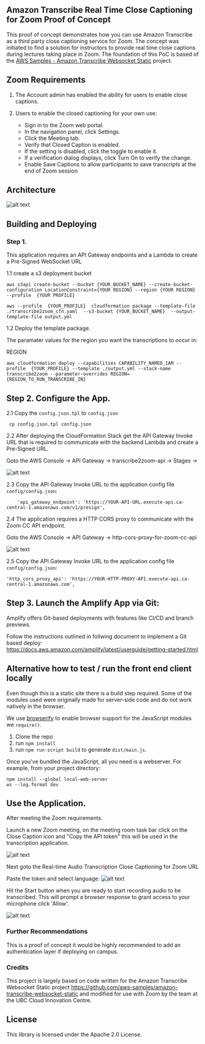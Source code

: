 ## Amazon Transcribe Real Time Close Captioning for Zoom Proof of Concept

This proof of concept demonstrates how you can use Amazon Transcribe as a third party close captioning service for Zoom. The concept was initiated to find a solution for instructors to provide real time close captions during lectures taking place in Zoom. The foundation of this PoC is based of the [AWS Samples - Amazon Transcribe Websocket Static](https://github.com/aws-samples/amazon-transcribe-websocket-static) project. 


## Zoom Requirements
1) The Account admin has enabled the ability for users to enable close captions.

2) Users to enable the closed captioning for your own use:
    * Sign in to the Zoom web portal.
    * In the navigation panel, click Settings.
    * Click the Meeting tab.
    * Verify that Closed Caption is enabled.
    * If the setting is disabled, click the toggle to enable it. 
    * If a verification dialog displays, click Turn On to verify the change.
    * Enable Save Captions to allow participants to save transcripts at the end of Zoom session 

## Architecture

![alt text](images/transcribe-captions_final.png "Amazon Transcribe Close Captioning for Zoom")


## Building and Deploying 

### Step 1.
This application requires an API Gateway endpoints and a Lambda to create a Pre-Signed WebSocket URL 

1.1 create a s3 deployment bucket
```
aws s3api create-bucket --bucket {YOUR_BUCKET_NAME} --create-bucket-configuration LocationConstraint={YOUR REGION} --region {YOUR REGION} --profile  {YOUR PROFILE}

```

```
aws --profile  {YOUR_PROFILE}  cloudformation package --template-file ./transcribe2zoom_cfn.yaml  --s3-bucket {YOUR_BUCKET_NAME}  --output-template-file output.yml

```

1.2 Deploy the template package.

The paramater values for the region you want the transcriptions to occur in:

REGION

```
aws cloudformation deploy --capabilities CAPABILITY_NAMED_IAM --profile  {YOUR_PROFILE} --template ./output.yml --stack-name transcribe2zoom --parameter-overrides REGION={REGION_TO_RUN_TRANSCRIBE_IN}
```

## Step 2. Configure the App.

2.1 Copy the `config.json.tpl` to `config.json`

```
 cp config.json.tpl config.json
```

2.2 After deploying the CloudFormation Stack get the API Gateway Invoke URL that is required to communicate with the backend Lambda and create a Pre-Signed URL.

Goto the AWS Console -> API Gateway -> transcribe2zoom-api -> Stages ->

![alt text](images/aws_apigateway_invokeurl.png "API Gateway Endpoint")

2.3 Copy the API Gateway Invoke URL to the application config file `config/config.json`:
```
    'api_gateway_endpoint': 'https://YOUR-API-URL.execute-api.ca-central-1.amazonaws.com/v1/presign',

```

2.4 The application requires a HTTP CORS proxy to communicate with the Zoom CC API endpoint. 

Goto the AWS Console -> API Gateway -> http-cors-proxy-for-zoom-cc-api


![alt text](images/http_proxy_screen_shot.png "HTTP CORS Proxy API")

2.5 Copy the API Gateway Invoke URL to the application config file `config/config.json`:

```
'http_cors_proxy_api': 'https://YOUR-HTTP-PROXY-API.execute-api.ca-central-1.amazonaws.com',

```

## Step 3. Launch the Amplify App via Git:

Amplify  offers Git-based deployments with features like CI/CD and branch previews.

Follow the instructions outlined in follwing document to implement a Git based deploy: https://docs.aws.amazon.com/amplify/latest/userguide/getting-started.html 

## Alternative how to test / run the front end client locally 

Even though this is a static site there is a build step required. Some of the modules used were originally made for server-side code and do not work natively in the browser.

We use [browserify](https://github.com/browserify/browserify) to enable browser support for the JavaScript modules we `require()`.

1. Clone the repo
2. run `npm install`
3. run `npm run-script build` to generate `dist/main.js`.

Once you've bundled the JavaScript, all you need is a webserver. For example, from your project directory: 

```
npm install --global local-web-server
ws --log.format dev
```

## Use the Application. 

After meeting the Zoom requirements. 

Launch a new Zoom meeting, on the meeting room task bar click on the Close Caption icon and "Copy the API token" this will be used in the transcription application.


![alt text](images/zoom_enable_cc.png "Use a 3rd party CC service")

Next goto the Real-time Audio Transcription Close Captioning for Zoom URL

Paste the token and select language:
![alt text](images/zoom_paste_token.png "Paste Zoom token")


Hit the Start button when you are ready to start recording audio to be transcribed. This will prompt a browser response to grant access to your microphone click 'Allow'.

![alt text](images/allow_microphone_access.png "Allow Microphone Access")

### Further Recommendations

This is a proof of concept it would be highly recommended to add an authentication layer if deploying on campus.  

### Credits

This project is largely based on code written for the Amazon Transcribe Websocket Static project https://github.com/aws-samples/amazon-transcribe-websocket-static  and modified for use with Zoom by the team at the UBC Cloud Innovation Centre. 

## License

This library is licensed under the Apache 2.0 License. 
